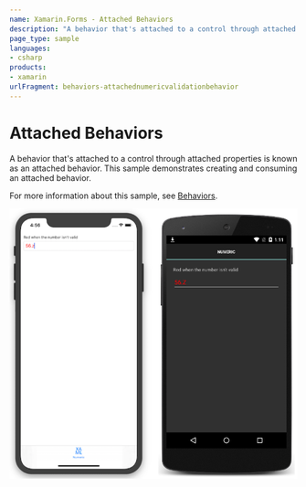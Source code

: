 ```yaml
---
name: Xamarin.Forms - Attached Behaviors
description: "A behavior that's attached to a control through attached properties is known as an attached behavior. This sample demonstrates creating..."
page_type: sample
languages:
- csharp
products:
- xamarin
urlFragment: behaviors-attachednumericvalidationbehavior
---
```


# Attached Behaviors

A behavior that's attached to a control through attached properties is known as an attached behavior. This sample demonstrates creating and consuming an attached behavior.

For more information about this sample, see [Behaviors](https://developer.xamarin.com/guides/xamarin-forms/behaviors/).

![Attached Behaviors application screenshot](Screenshots/01All.png "Attached Behaviors application screenshot")

